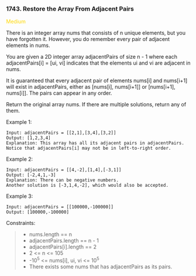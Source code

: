 ### 1743. Restore the Array From Adjacent Pairs


<span style="color:gold">Medium</span>

There is an integer array nums that consists of n unique elements, but you have forgotten it. However, you do remember every pair of adjacent elements in nums.

You are given a 2D integer array adjacentPairs of size n - 1 where each adjacentPairs[i] = [ui, vi] indicates that the elements ui and vi are adjacent in nums.

It is guaranteed that every adjacent pair of elements nums[i] and nums[i+1] will exist in adjacentPairs, either as [nums[i], nums[i+1]] or [nums[i+1], nums[i]]. The pairs can appear in any order.

Return the original array nums. If there are multiple solutions, return any of them.



Example 1:

    Input: adjacentPairs = [[2,1],[3,4],[3,2]]
    Output: [1,2,3,4]
    Explanation: This array has all its adjacent pairs in adjacentPairs.
    Notice that adjacentPairs[i] may not be in left-to-right order.

Example 2:

    Input: adjacentPairs = [[4,-2],[1,4],[-3,1]]
    Output: [-2,4,1,-3]
    Explanation: There can be negative numbers.
    Another solution is [-3,1,4,-2], which would also be accepted.

Example 3:

    Input: adjacentPairs = [[100000,-100000]]
    Output: [100000,-100000]



Constraints:

> - nums.length == n
> - adjacentPairs.length == n - 1
> - adjacentPairs[i].length == 2
> - 2 <= n <= 105
> - -10<sup>5</sup> <= nums[i], ui, vi <= 10<sup>5</sup>
> - There exists some nums that has adjacentPairs as its pairs.

